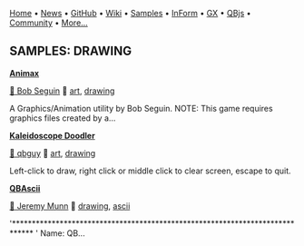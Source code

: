 [Home](https://qb64.com) • [News](../news.md) • [GitHub](https://github.com/QB64Official/qb64) • [Wiki](wiki.md) • [Samples](../samples.md) • [InForm](../inform.md) • [GX](../gx.md) • [QBjs](../qbjs.md) • [Community](../community.md) • [More...](../more.md)

## SAMPLES: DRAWING

**[Animax](animax/index.md)**

[🐝 Bob Seguin](bob-seguin.md) 🔗 [art](art.md), [drawing](drawing.md)

A Graphics/Animation utility by Bob Seguin.  NOTE: This game requires graphics files created by a...

**[Kaleidoscope Doodler](kaleidoscope-doodler/index.md)**

[🐝 qbguy](qbguy.md) 🔗 [art](art.md), [drawing](drawing.md)

Left-click to draw, right click or middle click to clear screen, escape to quit.

**[QBAscii](qbascii/index.md)**

[🐝 Jeremy Munn](jeremy-munn.md) 🔗 [drawing](drawing.md), [ascii](ascii.md)

'***************************************************************************** ' Name:         QB...
